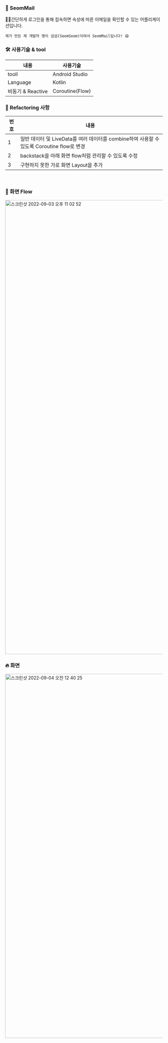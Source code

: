 ### 🎉 SeomMail
👍🏻간단하게 로그인을 통해 접속하면 속성에 따른 이메일을 확인할 수 있는 어플리케이션입니다.
```
제가 만든 제 개발자 명이 섬섬(SeomSeom)이여서 SeomMail입니다! 😆
```

### 🛠 사용기술 & tool
|내용|사용기술|
|-----|--------------------------------|
|tooll|Android Studio|
|Language|Kotlin|
|비동기 & Reactive|Coroutine(Flow)|

### 🌹 Refactoring 사항
|번호|내용|
|----|----|
|1|일반 데이터 및 LiveData를 여러 데이터를 combine하여 사용할 수 있도록 Coroutine flow로 변경|
|2|backstack을 아래 화면 flow처럼 관리할 수 있도록 수정|
|3|구현하지 못한 가로 화면 Layout을 추가|
<br/>

### 📌 화면 Flow
<img width="1454" alt="스크린샷 2022-09-03 오후 11 02 52" src="https://user-images.githubusercontent.com/22411296/188273957-ef0a417d-c049-4b66-8d61-5620cb882aef.png">

### 🔥 화면
<img width="1166" alt="스크린샷 2022-09-04 오전 12 40 25" src="https://user-images.githubusercontent.com/22411296/188277968-412d667e-99b3-4393-890b-eee80b84d2c6.png">

